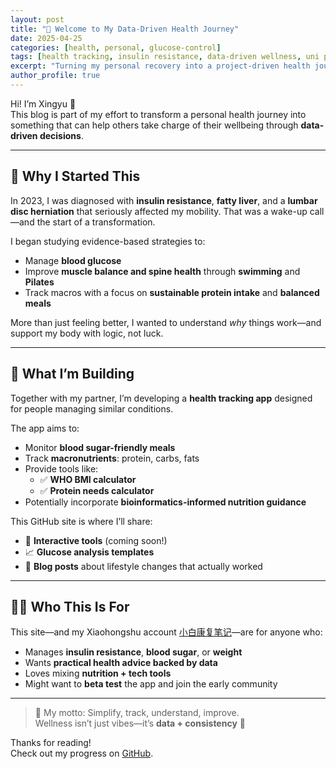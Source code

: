 ```yaml
---
layout: post
title: "🌱 Welcome to My Data-Driven Health Journey"
date: 2025-04-25
categories: [health, personal, glucose-control]
tags: [health tracking, insulin resistance, data-driven wellness, uni project, app development]
excerpt: "Turning my personal recovery into a project-driven health journey—powered by data, science, and tech."
author_profile: true
---
```


Hi! I’m Xingyu 👋  
This blog is part of my effort to transform a personal health journey into something that can help others take charge of their wellbeing through **data-driven decisions**.

---

## 🧬 Why I Started This

In 2023, I was diagnosed with **insulin resistance**, **fatty liver**, and a **lumbar disc herniation** that seriously affected my mobility. That was a wake-up call—and the start of a transformation.

I began studying evidence-based strategies to:
- Manage **blood glucose**
- Improve **muscle balance and spine health** through **swimming** and **Pilates**
- Track macros with a focus on **sustainable protein intake** and **balanced meals**

More than just feeling better, I wanted to understand *why* things work—and support my body with logic, not luck.

---

## 📱 What I’m Building

Together with my partner, I’m developing a **health tracking app** designed for people managing similar conditions.

The app aims to:
- Monitor **blood sugar-friendly meals**
- Track **macronutrients**: protein, carbs, fats
- Provide tools like:
  - ✅ **WHO BMI calculator**
  - ✅ **Protein needs calculator**
- Potentially incorporate **bioinformatics-informed nutrition guidance**

This GitHub site is where I’ll share:
- 🧮 **Interactive tools** (coming soon!)
- 📈 **Glucose analysis templates**
- 📝 **Blog posts** about lifestyle changes that actually worked

---

## 👩‍💻 Who This Is For

This site—and my Xiaohongshu account [小白康复笔记](https://www.xiaohongshu.com/user/profile/26532835913)—are for anyone who:

- Manages **insulin resistance**, **blood sugar**, or **weight**
- Wants **practical health advice backed by data**
- Loves mixing **nutrition + tech tools**
- Might want to **beta test** the app and join the early community

---

> 🧠 My motto: Simplify, track, understand, improve.  
> Wellness isn’t just vibes—it’s **data + consistency** 💪

Thanks for reading!  
Check out my progress on [GitHub](https://github.com/xc017).

